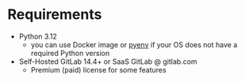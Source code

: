 # Requirements

* Python 3.12
    * you can use Docker image or [pyenv](https://github.com/pyenv/pyenv) if your OS does not have a required Python version
* Self-Hosted GitLab 14.4+ or SaaS GitLab @ gitlab.com
    * Premium (paid) license for some features
